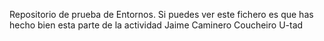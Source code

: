 Repositorio de prueba de Entornos. 
Si puedes ver este fichero es que has hecho bien esta parte de la actividad
Jaime Caminero Coucheiro
U-tad
